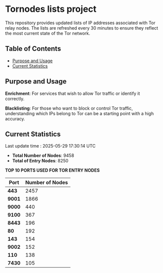 # Tornodes lists project

This repository provides updated lists of IP addresses associated with Tor relay nodes. The lists are refreshed every 30 minutes to ensure they reflect the most current state of the Tor network.

## Table of Contents

- [Purpose and Usage](#purpose-and-usage)
- [Current Statistics](#current-statistics)


## Purpose and Usage

**Enrichment**: For services that wish to allow Tor traffic or identify it correctly.

**Blacklisting**: For those who want to block or control Tor traffic, understanding which IPs belong to Tor can be a starting point with a high accuracy.

## Current Statistics

Last update time : 2025-05-29 17:30:14 UTC

- **Total Number of Nodes**: 9458
- **Total of Entry Nodes**: 8250

**TOP 10 PORTS USED FOR TOR ENTRY NODES**

| **Port** | **Number of Nodes** |
|------|-----------------|
| **443**   | 2457  |
| **9001**   | 1866  |
| **9000**   | 440  |
| **9100**   | 367  |
| **8443**   | 196  |
| **80**   | 192  |
| **143**   | 154  |
| **9002**   | 152  |
| **110**   | 138  |
| **7430**   | 105  |

